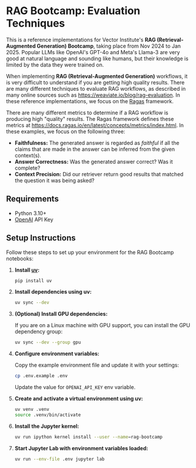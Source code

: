 # RAG Bootcamp: Evaluation Techniques

This is a reference implementations for Vector Institute's **RAG (Retrieval-Augmented Generation) Bootcamp**, taking place from Nov 2024 to Jan 2025. Popular LLMs like OpenAI's GPT-4o and Meta's Llama-3 are very good at natural language and sounding like humans, but their knowledge is limited by the data they were trained on.

When implementing **RAG (Retrieval-Augmented Generation)** workflows, it is very difficult to understand if you are getting high quality results. There are many different techniques to evaluate RAG workflows, as described in many online sources such as https://weaviate.io/blog/rag-evaluation. In these reference implementations, we focus on the [Ragas](https://docs.ragas.io/en/stable/) framework.

There are many different metrics to determine if a RAG workflow is producing high "quality" results. The Ragas framework defines these metrics at https://docs.ragas.io/en/latest/concepts/metrics/index.html. In these examples, we focus on the following three:

- **Faithfulness:** The generated answer is regarded as *faithful* if all the claims that are made in the answer can be inferred from the given context(s).
- **Answer Correctness:** Was the generated answer correct? Was it complete?
- **Context Precision:** Did our retriever return good results that matched the question it was being asked?

## Requirements

* Python 3.10+
* [OpenAI](https://platform.openai.com/) API Key 

## Setup Instructions

Follow these steps to set up your environment for the RAG Bootcamp notebooks:

1. **Install [uv](https://github.com/astral-sh/uv):**

    ```bash
    pip install uv
    ```

2. **Install dependencies using uv:**

    ```bash
    uv sync --dev
    ```

3. **(Optional) Install GPU dependencies:**

    If you are on a Linux machine with GPU support, you can install the GPU dependency group:

    ```bash
    uv sync --dev --group gpu
    ```

4. **Configure environment variables:**

    Copy the example environment file and update it with your settings:

    ```bash
    cp .env.example .env
    ```

    Update the value for `OPENAI_API_KEY` env variable.

5. **Create and activate a virtual environment using uv:**

    ```bash
    uv venv .venv
    source .venv/bin/activate
    ```

6. **Install the Jupyter kernel:**

    ```bash
    uv run ipython kernel install --user --name=rag-bootcamp  
    ```

7. **Start Jupyter Lab with environment variables loaded:**

    ```bash
    uv run --env-file .env jupyter lab
    ```